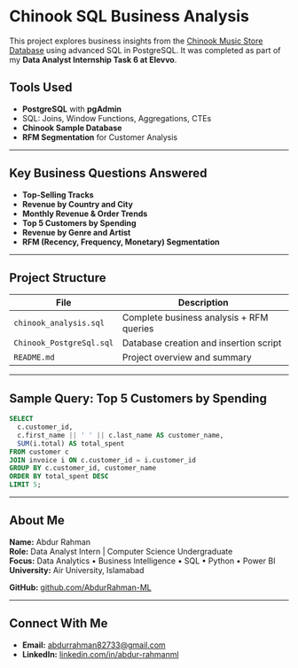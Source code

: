 # Chinook SQL Business Analysis

This project explores business insights from the [Chinook Music Store Database](https://github.com/lerocha/chinook-database) using advanced SQL in PostgreSQL. It was completed as part of my **Data Analyst Internship Task 6 at Elevvo**.

## Tools Used

- **PostgreSQL** with **pgAdmin**
- SQL: Joins, Window Functions, Aggregations, CTEs
- **Chinook Sample Database**
- **RFM Segmentation** for Customer Analysis

---

## Key Business Questions Answered

- **Top-Selling Tracks**
- **Revenue by Country and City**
- **Monthly Revenue & Order Trends**
- **Top 5 Customers by Spending**
- **Revenue by Genre and Artist**
- **RFM (Recency, Frequency, Monetary) Segmentation**

---

## Project Structure

| File                     | Description                              |
| ------------------------ | ---------------------------------------- |
| `chinook_analysis.sql`   | Complete business analysis + RFM queries |
| `Chinook_PostgreSql.sql` | Database creation and insertion script   |
| `README.md`              | Project overview and summary             |

---

## Sample Query: Top 5 Customers by Spending

```sql
SELECT
  c.customer_id,
  c.first_name || ' ' || c.last_name AS customer_name,
  SUM(i.total) AS total_spent
FROM customer c
JOIN invoice i ON c.customer_id = i.customer_id
GROUP BY c.customer_id, customer_name
ORDER BY total_spent DESC
LIMIT 5;
```

---

##  About Me

**Name:** Abdur Rahman\
**Role:** Data Analyst Intern | Computer Science Undergraduate\
**Focus:** Data Analytics • Business Intelligence • SQL • Python • Power BI\
**University:** Air University, Islamabad

**GitHub:** [github.com/AbdurRahman-ML](https://github.com/AbdurRahman-ML)

---

##  Connect With Me

-  **Email:** [abdurrahman82733@gmail.com](mailto:abdurrahman82733@gmail.com)
-  **LinkedIn:** [linkedin.com/in/abdur-rahmanml](https://www.linkedin.com/in/abdur-rahmanml/)
